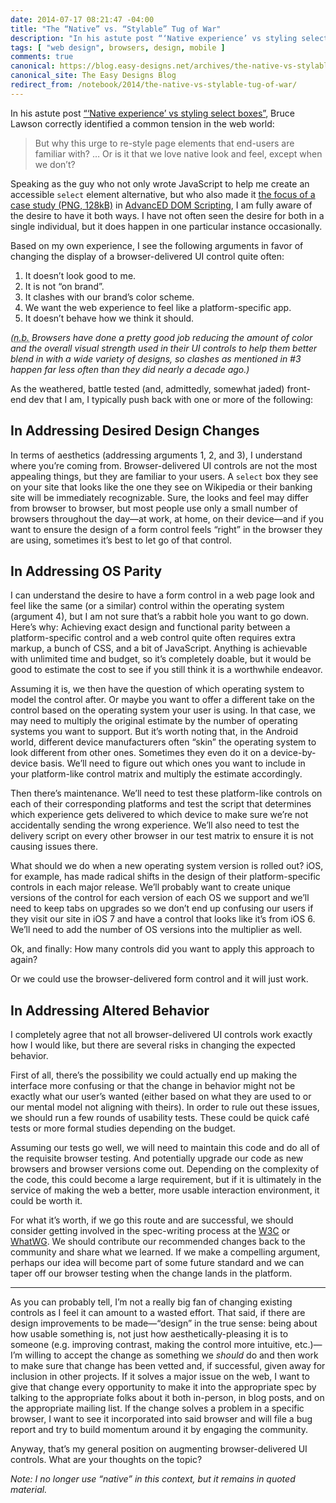 ```yaml
---
date: 2014-07-17 08:21:47 -04:00
title: "The “Native” vs. “Stylable” Tug of War"
description: "In his astute post “‘Native experience’ vs styling select boxes”, Bruce Lawson correctly identified a common tension in the web world: wanting better form controls vs. wanting to throw away what the browser does. Here are my thoughts."
tags: [ "web design", browsers, design, mobile ]
comments: true
canonical: https://blog.easy-designs.net/archives/the-native-vs-stylable-tug-of-war/
canonical_site: The Easy Designs Blog
redirect_from: /notebook/2014/the-native-vs-stylable-tug-of-war/
---
```


In his astute post [“‘Native experience’ vs styling select boxes”](https://www.brucelawson.co.uk/2014/native-experience-vs-styling-select-boxes/), Bruce Lawson correctly identified a common tension in the web world:

> But why this urge to re-style page elements that end-users are familiar with? … Or is it that we love native look and feel, except when we don’t?

Speaking as the guy who not only wrote JavaScript to help me create an accessible `select` element alternative, but who also made it [the focus of a case study (PNG, 128kB)](https://books.google.com/books/content?id=Wmg6dkBJd50C&pg=PA507&img=1&zoom=3&hl=en&bul=1&sig=ACfU3U2DB7JkEBRWEjSwZLHwIJnpGqgq9w&w=1280) in [AdvancED DOM Scripting](https://amzn.to/TaoffD), I am fully aware of the desire to have it both ways. I have not often seen the desire for both in a single individual, but it does happen in one particular instance occasionally.

<!-- more -->

Based on my own experience, I see the following arguments in favor of changing the display of a browser-delivered UI control quite often:

1. It doesn’t look good to me.
2. It is not “on brand”.
3. It clashes with our brand’s color scheme.
4. We want the web experience to feel like a platform-specific app.
5. It doesn’t behave how we think it should.

*(<abbr lang="it" title="nota bene: please note">n.b.</abbr> Browsers have done a pretty good job reducing the amount of color and the overall visual strength used in their UI controls to help them better blend in with a wide variety of designs, so clashes as mentioned in #3 happen far less often than they did nearly a decade ago.)*

As the weathered, battle tested (and, admittedly, somewhat jaded) front-end dev that I am, I typically push back with one or more of the following:

## In Addressing Desired Design Changes

In terms of aesthetics (addressing arguments 1, 2, and 3), I understand where you’re coming from. Browser-delivered UI controls are not the most appealing things, but they are familiar to your users. A `select` box they see on your site that looks like the one they see on Wikipedia or their banking site will be immediately recognizable. Sure, the looks and feel may differ from browser to browser, but most people use only a small number of browsers throughout the day—at work, at home, on their device—and if you want to ensure the design of a form control feels “right” in the browser they are using, sometimes it’s best to let go of that control.

## In Addressing OS Parity

I can understand the desire to have a form control in a web page look and feel like the same (or a similar) control within the operating system (argument 4), but I am not sure that’s a rabbit hole you want to go down. Here’s why: Achieving exact design and functional parity between a platform-specific control and a web control quite often requires extra markup, a bunch of CSS, and a bit of JavaScript. Anything is achievable with unlimited time and budget, so it’s completely doable, but it would be good to estimate the cost to see if you still think it is a worthwhile endeavor.

Assuming it is, we then have the question of which operating system to model the control after. Or maybe you want to offer a different take on the control based on the operating system your user is using. In that case, we may need to multiply the original estimate by the number of operating systems you want to support. But it’s worth noting that, in the Android world, different device manufacturers often “skin” the operating system to look different from other ones. Sometimes they even do it on a device-by-device basis. We’ll need to figure out which ones you want to include in your platform-like control matrix and multiply the estimate accordingly.

Then there’s maintenance. We’ll need to test these platform-like controls on each of their corresponding platforms and test the script that determines which experience gets delivered to which device to make sure we’re not accidentally sending the wrong experience. We’ll also need to test the delivery script on every other browser in our test matrix to ensure it is not causing issues there.

What should we do when a new operating system version is rolled out? iOS, for example, has made radical shifts in the design of their platform-specific controls in each major release. We’ll probably want to create unique versions of the control for each version of each OS we support and we’ll need to keep tabs on upgrades so we don’t end up confusing our users if they visit our site in iOS 7 and have a control that looks like it’s from iOS 6. We’ll need to add the number of OS versions into the multiplier as well.

Ok, and finally: How many controls did you want to apply this approach to again?

Or we could use the browser-delivered form control and it will just work.

## In Addressing Altered Behavior

I completely agree that not all browser-delivered UI controls work exactly how I would like, but there are several risks in changing the expected behavior.

First of all, there’s the possibility we could actually end up making the interface more confusing or that the change in behavior might not be exactly what our user’s wanted (either based on what they are used to or our mental model not aligning with theirs). In order to rule out these issues, we should run a few rounds of usability tests. These could be quick café tests or more formal studies depending on the budget.

Assuming our tests go well, we will need to maintain this code and do all of the requisite browser testing. And potentially upgrade our code as new browsers and browser versions come out. Depending on the complexity of the code, this could become a large requirement, but if it is ultimately in the service of making the web a better, more usable interaction environment, it could be worth it.

For what it’s worth, if we go this route and are successful, we should consider getting involved in the spec-writing process at the [W3C](https://w3.org) or  [WhatWG](https://whatwg.org). We should contribute our recommended changes back to the community and share what we learned. If we make a compelling argument, perhaps our idea will become part of some future standard and we can taper off our browser testing when the change lands in the platform.

<hr>

As you can probably tell, I’m not a really big fan of changing existing controls as I feel it can amount to a wasted effort. That said, if there are design improvements to be made—“design” in the true sense: being about how usable something is, not just how aesthetically-pleasing it is to someone (e.g. improving contrast, making the control more intuitive, etc.)—I’m willing to accept the change as something we *should* do and then work to make sure that change has been vetted and, if successful, given away for inclusion in other projects. If it solves a major issue on the web, I want to give that change every opportunity to make it into the appropriate spec by talking to the appropriate folks about it both in-person, in blog posts, and on the appropriate mailing list. If the change solves a problem in a specific browser, I want to see it incorporated into said browser and will file a bug report and try to build momentum around it by engaging the community.

Anyway, that’s my general position on augmenting browser-delivered UI controls. What are your thoughts on the topic?

_Note: I no longer use “native” in this context, but it remains in quoted material._
